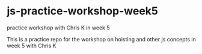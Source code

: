 # js-practice-workshop-week5
practice workshop with Chris K in week 5


This is a practice repo for the workshop on hoisting and other js concepts in week 5 with Chris K
